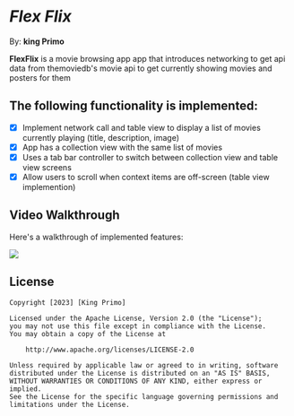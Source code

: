 # *Flex Flix*

By: **king Primo**

**FlexFlix** is a movie browsing app app that introduces networking to get api data from themoviedb's movie api to get currently showing movies and posters for them

## The following functionality is implemented:

- [x] Implement network call and table view to display a list of movies currently playing (title, description, image)
- [x] App has a collection view with the same list of movies
- [x] Uses a tab bar controller to switch between collection view and table view screens
- [x] Allow users to scroll when context items are off-screen (table view implemention)

## Video Walkthrough

Here's a walkthrough of implemented features:

<div>
    <a href="https://www.loom.com/share/f9579c2361a444c09fdb87a2e9792af0">
    </a>
    <a href="https://www.loom.com/share/f9579c2361a444c09fdb87a2e9792af0">
      <img style="max-width:300px;" src="https://cdn.loom.com/sessions/thumbnails/f9579c2361a444c09fdb87a2e9792af0-with-play.gif">
    </a>
  </div>

## License

    Copyright [2023] [King Primo]

    Licensed under the Apache License, Version 2.0 (the "License");
    you may not use this file except in compliance with the License.
    You may obtain a copy of the License at

        http://www.apache.org/licenses/LICENSE-2.0

    Unless required by applicable law or agreed to in writing, software
    distributed under the License is distributed on an "AS IS" BASIS,
    WITHOUT WARRANTIES OR CONDITIONS OF ANY KIND, either express or implied.
    See the License for the specific language governing permissions and
    limitations under the License.
